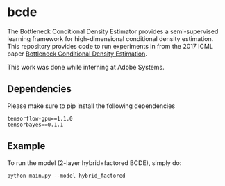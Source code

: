 # bcde
The Bottleneck Conditional Density Estimator provides a semi-supervised learning framework for high-dimensional conditional density estimation. This repository provides code to run experiments in from the 2017 ICML paper [Bottleneck Conditional Density Estimation](https://arxiv.org/abs/1611.08568).

This work was done while interning at Adobe Systems.

## Dependencies

Please make sure to pip install the following dependencies
```
tensorflow-gpu==1.1.0
tensorbayes==0.1.1
```

## Example
To run the model (2-layer hybrid+factored BCDE), simply do:
```
python main.py --model hybrid_factored
```
